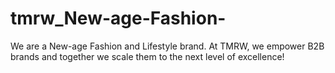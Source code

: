 # tmrw_New-age-Fashion-
We are a New-age Fashion and Lifestyle brand. At TMRW, we empower B2B brands and together we scale them to the next level of excellence!
